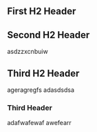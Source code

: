 ## First H2 Header

## Second H2 Header
asdzzxcnbuiw
## Third H2 Header
ageragregfs adasdsdsa
### Third Header
adafwafewaf
awefearr
